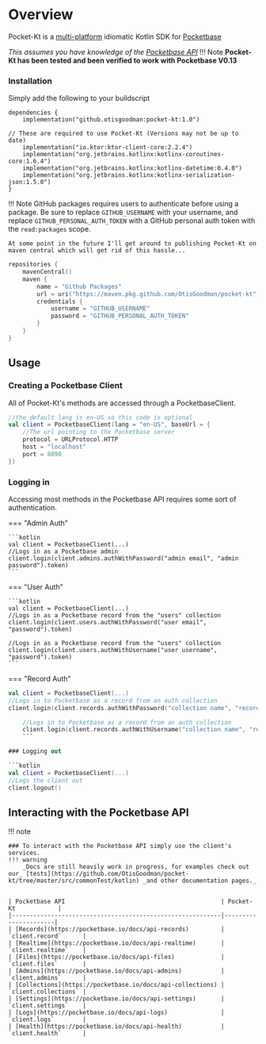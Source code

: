 # Overview

Pocket-Kt is a [multi-platform](https://kotlinlang.org/docs/multiplatform-library.html) idiomatic Kotlin SDK
for [Pocketbase](https://pocketbase.io)

*This assumes you have knowledge of the [Pocketbase API](https://pocketbase.io/docs/api-records)*
!!! Note
    **Pocket-Kt has been tested and been verified to work with Pocketbase V0.13**

### Installation

Simply add the following to your buildscript

```
dependencies {
    implementation("github.otisgoodman:pocket-kt:1.0")
    
// These are required to use Pocket-Kt (Versions may not be up to date)
    implementation("io.ktor:ktor-client-core:2.2.4")
    implementation("org.jetbrains.kotlinx:kotlinx-coroutines-core:1.6.4")
    implementation("org.jetbrains.kotlinx:kotlinx-datetime:0.4.0")
    implementation("org.jetbrains.kotlinx:kotlinx-serialization-json:1.5.0")
}
```

!!! Note
GitHub packages requires users to authenticate before using a package.
Be sure to replace `GITHUB_USERNAME` with your username, and replace `GITHUB_PERSONAL_AUTH_TOKEN` with a GitHub personal
auth token with the `read:packages` scope.

    At some point in the future I'll get around to publishing Pocket-Kt on maven central which will get rid of this hassle...   

```kotlin
repositories {
    mavenCentral()
    maven {
        name = "Github Packages"
        url = uri("https://maven.pkg.github.com/OtisGoodman/pocket-kt")
        credentials {
            username = "GITHUB_USERNAME"
            password = "GITHUB_PERSONAL_AUTH_TOKEN"
        }
    }
}
```

## Usage

### Creating a Pocketbase Client

All of Pocket-Kt's methods are accessed through a PocketbaseClient.

```kotlin
//the default lang is en-US so this code is optional 
val client = PocketbaseClient(lang = "en-US", baseUrl = {
    //The url pointing to the Pocketbase server
    protocol = URLProtocol.HTTP
    host = "localhost"
    port = 8090
})
```

### Logging in

Accessing most methods in the Pocketbase API requires some sort of authentication.

=== "Admin Auth"

    ```kotlin
    val client = PocketbaseClient(...)
    //Logs in as a Pocketbase admin
    client.login(client.admins.authWithPassword("admin email", "admin password").token)
    ```

=== "User Auth"

    ```kotlin
    val client = PocketbaseClient(...)
    //Logs in as a Pocketbase record from the "users" collection
    client.login(client.users.authWithPassword("user email", "password").token)
    
    //Logs in as a Pocketbase record from the "users" collection 
    client.login(client.users.authWithUsername("user username", "password").token)
    ```

=== "Record Auth"
```kotlin
val client = PocketbaseClient(...)
//Logs in to Pocketbase as a record from an auth collection
client.login(client.records.authWithPassword("collection name", "record email", "password").token)

    //Logs in to Pocketbase as a record from an auth collection
    client.login(client.records.authWithUsername("collection name", "record username", "password").token)
    ```

### Logging out

```kotlin
val client = PocketbaseClient(...)
//Logs the client out
client.logout()
```

## Interacting with the Pocketbase API

!!! note

    ### To interact with the Pocketbase API simply use the client's services.
    !!! warning
        _Docs are still heavily work in progress, for examples check out our_ [tests](https://github.com/OtisGoodman/pocket-kt/tree/master/src/commonTest/kotlin) _and other documentation pages._
        
    
    | Pocketbase API                                            | Pocket-Kt            |
    |-----------------------------------------------------------|----------------------|
    | [Records](https://pocketbase.io/docs/api-records)         | `client.record`      |
    | [Realtime](https://pocketbase.io/docs/api-realtime)       | `client.realtime`    |
    | [Files](https://pocketbase.io/docs/api-files)             | `client.files`       |
    | [Admins](https://pocketbase.io/docs/api-admins)           | `client.admins`      |
    | [Collections](https://pocketbase.io/docs/api-collections) | `client.collections` |
    | [Settings](https://pocketbase.io/docs/api-settings)       | `client.settings`    |
    | [Logs](https://pocketbase.io/docs/api-logs)               | `client.logs`        |
    | [Health](https://pocketbase.io/docs/api-health)           | `client.health`      |